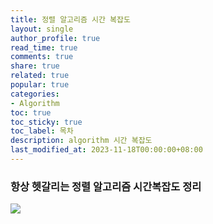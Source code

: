 ```yaml
---
title: 정렬 알고리즘 시간 복잡도
layout: single
author_profile: true
read_time: true
comments: true
share: true
related: true
popular: true
categories:
- Algorithm
toc: true
toc_sticky: true
toc_label: 목차
description: algorithm 시간 복잡도
last_modified_at: 2023-11-18T00:00:00+08:00
---
```


### 항상 헷갈리는 정렬 알고리즘 시간복잡도 정리
![](https://i.imgur.com/X9bAiil.jpg)
